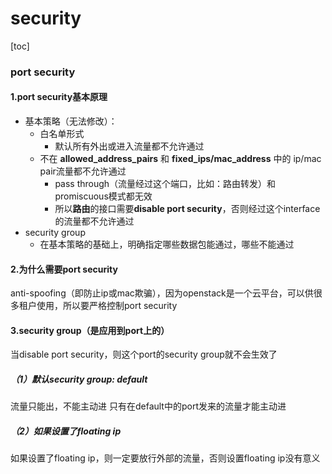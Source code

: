 # security

[toc]

### port security

#### 1.port security基本原理

* 基本策略（无法修改）：
  * 白名单形式
    * 默认所有外出或进入流量都不允许通过
  * 不在 **allowed_address_pairs** 和 **fixed_ips/mac_address** 中的 ip/mac pair流量都不允许通过
    * pass through（流量经过这个端口，比如：路由转发）和promiscuous模式都无效
    * 所以**路由**的接口需要**disable port security**，否则经过这个interface的流量都不允许通过
* security group
  * 在基本策略的基础上，明确指定哪些数据包能通过，哪些不能通过

#### 2.为什么需要port security
anti-spoofing（即防止ip或mac欺骗），因为openstack是一个云平台，可以供很多租户使用，所以要严格控制port security

#### 3.security group（是应用到port上的）
当disable port security，则这个port的security group就不会生效了

##### （1）默认security group: default
流量只能出，不能主动进
只有在default中的port发来的流量才能主动进

##### （2）如果设置了floating ip
如果设置了floating ip，则一定要放行外部的流量，否则设置floating ip没有意义

